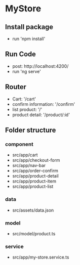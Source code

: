 # MyStore


## Install package
- run 'npm install'

## Run Code
- post: http://localhost:4200/
- run 'ng serve'

## Router
- Cart: '/cart'
- confirm information: '/confirm'
- list product: '/'
- product detail: '/product/:id'

## Folder structure
### component
- src/app/cart
- src/app/checkout-form
- src/app/nav-bar
- src/app/order-confirm
- src/app/product-detail
- src/app/product-item
- src/app/product-list
### data
- src/assets/data.json

### model
- src/model/product.ts

### service
- src/app/my-store.service.ts